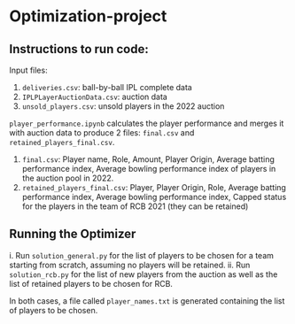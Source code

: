 # Optimization-project

## Instructions to run code:

Input files:
1. `deliveries.csv`: ball-by-ball IPL complete data
2. `IPLPLayerAuctionData.csv`: auction data
3. `unsold_players.csv`: unsold players in the 2022 auction

`player_performance.ipynb` calculates the player performance and merges it with auction data to produce 2 files: `final.csv` and `retained_players_final.csv`.

1. `final.csv`: Player name, Role, Amount, Player Origin, Average batting performance index, Average bowling performance index of players in the auction pool in 2022.
2. `retained_players_final.csv`: Player, Player Origin, Role, Average batting performance index, Average bowling performance index, Capped status for the players in the team of RCB 2021 (they can be retained)

## Running the Optimizer

i. Run `solution_general.py` for the list of players to be chosen for a team starting from scratch, assuming no players will be retained.
ii. Run `solution_rcb.py` for the list of new players from the auction as well as the list of retained players to be chosen for RCB.

In both cases, a file called `player_names.txt` is generated containing the list of players to be chosen.
